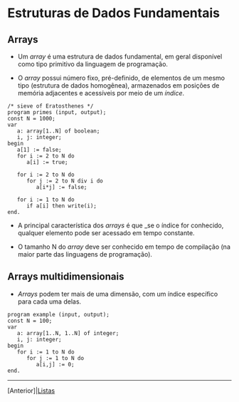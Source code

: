 # Estruturas de Dados Fundamentais


## Arrays

- Um _array_ é uma estrutura de dados fundamental, em geral disponível como tipo primitivo da linguagem de programação.

- O _array_ possui número fixo, pré-definido, de elementos de um mesmo tipo (estrutura de dados homogênea), armazenados em posições de memória adjacentes e acessíveis por meio de um _índice_.


```
/* sieve of Eratosthenes */
program primes (input, output);
const N = 1000;
var 
   a: array[1..N] of boolean;
   i, j: integer;
begin
   a[1] := false; 
   for i := 2 to N do
      a[i] := true; 

   for i := 2 to N do
      for j := 2 to N div i do
         a[i*j] := false;

   for i := 1 to N do
      if a[i] then write(i);
end.
```

- A principal característica dos _arrays_ é que _se o índice for conhecido, qualquer elemento pode ser acessado em tempo constante. 

- O tamanho N do _array_ deve ser conhecido em tempo de compilação (na maior parte das linguagens de programação).

## Arrays multidimensionais

- _Arrays_ podem ter mais de uma dimensão, com um índice específico para cada uma delas.


```
program example (input, output);
const N = 100;
var
   a: array[1..N, 1..N] of integer;
   i, j: integer;
begin
   for i := 1 to N do
      for j := 1 to N do
         a[i,j] := 0;
end.
```

---

[Anterior]|[Listas](./listas.md)

